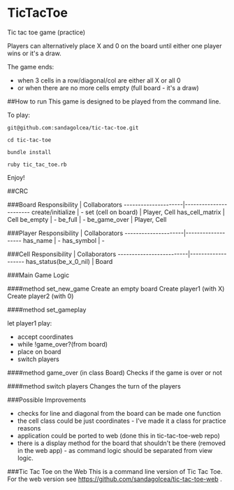 TicTacToe
=========

Tic tac toe game (practice)

Players can alternatively place X and 0 on the board until either one player wins or it's a draw.

The game ends:
- when 3 cells in a row/diagonal/col are either all X or all 0
- or when there are no more cells empty (full board - it's a draw)


##How to run
This game is designed to be played from the command line.

To play:

`git@github.com:sandagolcea/tic-tac-toe.git` 

`cd tic-tac-toe` 

`bundle install` 

`ruby tic_tac_toe.rb` 

Enjoy!

##CRC

###Board
    Responsibility   |  Collaborators
---------------------|-----------------------
create/initialize    |  -
set (cell on board)  |  Player, Cell
has_cell_matrix      |  Cell
be_empty             |  -
be_full              |  -
be_game_over         |  Player, Cell


###Player
    Responsibility   |  Collaborators
---------------------|-------------------
has_name             |  -
has_symbol           |  -

###Cell
    Responsibility       |  Collaborators
-------------------------|-------------------
has_status(be_x_0_nil)   |  Board


###Main Game Logic

####method set_new_game
Create an empty board
Create player1 (with X)
Create player2 (with 0)

####method set_gameplay

let player1 play:

 * accept coordinates
 * while !game_over?(from board)
  * place on board
  * switch players

####method game_over (in class Board)
Checks if the game is over or not

####method switch players
Changes the turn of the players

###Possible Improvements

* checks for line and diagonal from the board can be made one function
* the cell class could be just coordinates - I've made it a class for practice reasons
* application could be ported to web (done this in tic-tac-toe-web repo)
* there is a display method for the board that shouldn't be there (removed in the web app) - as command logic should be separated from view logic.

###Tic Tac Toe on the Web
This is a command line version of Tic Tac Toe.
For the web version see https://github.com/sandagolcea/tic-tac-toe-web .
